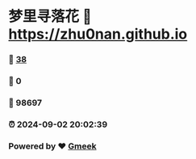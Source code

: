 # 梦里寻落花 :link: https://zhu0nan.github.io 
### :page_facing_up: [38](https://zhu0nan.github.io/tag.html) 
### :speech_balloon: 0 
### :hibiscus: 98697 
### :alarm_clock: 2024-09-02 20:02:39 
### Powered by :heart: [Gmeek](https://github.com/Meekdai/Gmeek)
